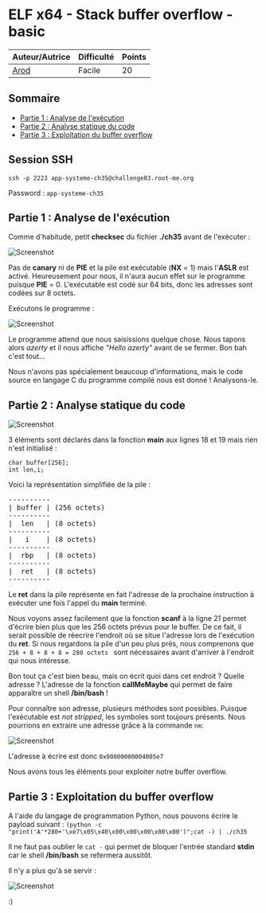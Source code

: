 # ELF x64 - Stack buffer overflow - basic

| Auteur/Autrice | Difficulté | Points |
|----------------|------------|--------|
|     [Arod](https://www.root-me.org/Arod?lang=fr)       | Facile |   20    |     

## Sommaire
- [Partie 1 : Analyse de l'exécution](https://github.com/0xS3GFAULT/CTF-WriteUps_Fr/blob/main/rootme/App%20-%20Syst%C3%A8me/Facile/ELF%20x64%20-%20Stack%20buffer%20overflow%20-%20basic/readme.md#partie-1--analyse-de-lex%C3%A9cution)
- [Partie 2 : Analyse statique du code]()
- [Partie 3 : Exploitation du buffer overflow]()

## Session SSH

```ssh -p 2223 app-systeme-ch35@challenge03.root-me.org```

Password : ```app-systeme-ch35```

## Partie 1 : Analyse de l'exécution

Comme d'habitude, petit **checksec** du fichier **./ch35** avant de l'exécuter : 

![Screenshot](./assets/images/checksec_ch35.png?raw=true)

Pas de **canary** ni de **PIE** et la pile est exécutable (**NX** = 1) mais l'**ASLR** est activé. Heureusement pour nous, il n'aura aucun effet sur le programme puisque **PIE** = 0. L'exécutable est codé sur 64 bits, donc les adresses sont codées sur 8 octets.

Exécutons le programme : 

![Screenshot](./assets/images/exec_ch35.png?raw=true)

Le programme attend que nous saisissions quelque chose. Nous tapons alors *azerty* et il nous affiche *"Hello azerty"* avant de se fermer. Bon bah c'est tout...

Nous n'avons pas spécialement beaucoup d'informations, mais le code source en langage C du programme compilé nous est donné ! Analysons-le.

## Partie 2 : Analyse statique du code

![Screenshot](./assets/images/code_ch35.png?raw=true)

3 éléments sont déclarés dans la fonction **main** aux lignes 18 et 19 mais rien n'est initialisé :

```
char buffer[256];
int len,i;
```

Voici la représentation simplifiée de la pile : 

<pre>
----------
| buffer | (256 octets)
----------
|  len   | (8 octets)
----------
|   i    | (8 octets)
----------
|  rbp   | (8 octets)
----------
|  ret   | (8 octets)
----------
</pre>

Le **ret** dans la pile représente en fait l'adresse de la prochaine instruction à exécuter une fois l'appel du **main** terminé. 

Nous voyons assez facilement que la fonction **scanf** à la ligne 21 permet d'écrire bien plus que les 256 octets prévus pour le buffer.
De ce fait, il serait possible de réecrire l'endroit où se situe l'adresse lors de l'exécution du **ret**. Si nous regardons la pile d'un peu plus près, nous comprenons que ```256 + 8 + 8 + 8 = 280 octets ``` sont nécessaires avant d'arriver à l'endroit qui nous intéresse.

Bon tout ça c'est bien beau, mais on écrit quoi dans cet endroit ? Quelle adresse ? L'adresse de la fonction **callMeMaybe** qui permet de faire apparaître un shell **/bin/bash** !

Pour connaître son adresse, plusieurs méthodes sont possibles. Puisque l'exécutable est *not stripped*, les symboles sont toujours présents. Nous pourrions en extraire une adresse grâce à la commande ```nm```:

![Screenshot](./assets/images/nm_ch35.png?raw=true)

L'adresse à écrire est donc ```0x00000000004005e7```

Nous avons tous les éléments pour exploiter notre buffer overflow.

## Partie 3 : Exploitation du buffer overflow

A l'aide du langage de programmation Python, nous pouvons écrire le payload suivant : ```(python -c "print('A'*280+'\xe7\x05\x40\x00\x00\x00\x00\x00')";cat -) | ./ch35```

Il ne faut pas oublier le ```cat -``` qui permet de bloquer l'entrée standard **stdin** car le shell **/bin/bash** se refermera aussitôt.

Il n'y a plus qu'à se servir :

![Screenshot](./assets/images/exploit_ch35.png?raw=true)

:)
